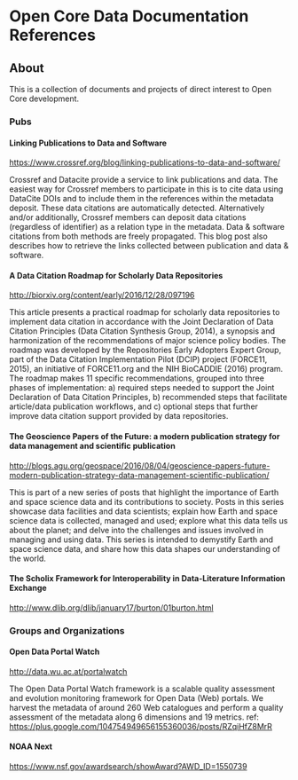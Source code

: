 # Open Core Data Documentation References

## About
This is a collection of documents and projects of direct interest to Open Core development.


### Pubs

#### Linking Publications to Data and Software
https://www.crossref.org/blog/linking-publications-to-data-and-software/

Crossref and Datacite provide a service to link publications and data. The easiest way for Crossref members to participate in this is to cite data using DataCite DOIs and to include them in the references within the metadata deposit. These data citations are automatically detected. Alternatively and/or additionally, Crossref members can deposit data citations (regardless of identifier) as a relation type in the metadata. Data & software citations from both methods are freely propagated. This blog post also describes how to retrieve the links collected between publication and data & software.

#### A Data Citation Roadmap for Scholarly Data Repositories
http://biorxiv.org/content/early/2016/12/28/097196

This article presents a practical roadmap for scholarly data repositories to implement data citation in accordance with the Joint Declaration of Data Citation Principles (Data Citation Synthesis Group, 2014), a synopsis and harmonization of the recommendations of major science policy bodies. The roadmap was developed by the Repositories Early Adopters Expert Group, part of the Data Citation Implementation Pilot (DCIP) project (FORCE11, 2015), an initiative of FORCE11.org and the NIH BioCADDIE (2016) program. The roadmap makes 11 specific recommendations, grouped into three phases of implementation: a) required steps needed to support the Joint Declaration of Data Citation Principles, b) recommended steps that facilitate article/data publication workflows, and c) optional steps that further improve data citation support provided by data repositories.

#### The Geoscience Papers of the Future: a modern publication strategy for data management and scientific publication

http://blogs.agu.org/geospace/2016/08/04/geoscience-papers-future-modern-publication-strategy-data-management-scientific-publication/

This is part of a new series of posts that highlight the importance of Earth and space science data and its contributions to society. Posts in this series showcase data facilities and data scientists; explain how Earth and space science data is collected, managed and used; explore what this data tells us about the planet; and delve into the challenges and issues involved in managing and using data. This series is intended to demystify Earth and space science data, and share how this data shapes our understanding of the world.


#### The Scholix Framework for Interoperability in Data-Literature Information Exchange

http://www.dlib.org/dlib/january17/burton/01burton.html

### Groups and Organizations

#### Open Data Portal Watch
http://data.wu.ac.at/portalwatch  

The Open Data Portal Watch framework is a scalable quality assessment and evolution monitoring framework for Open Data (Web) portals. We harvest the metadata of around 260 Web catalogues and perform a quality assessment of the metadata along 6 dimensions and 19 metrics.
ref: https://plus.google.com/104754949656155360036/posts/RZqiHfZ8MrR 


#### NOAA Next

https://www.nsf.gov/awardsearch/showAward?AWD_ID=1550739
